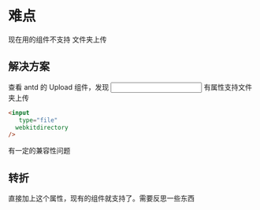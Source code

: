 # 难点
现在用的组件不支持 文件夹上传

## 解决方案

查看 antd 的 Upload 组件，发现 <input/> 有属性支持文件夹上传

```html
<input
   type="file"
  webkitdirectory
/>
```

有一定的兼容性问题


## 转折
直接加上这个属性，现有的组件就支持了。需要反思一些东西